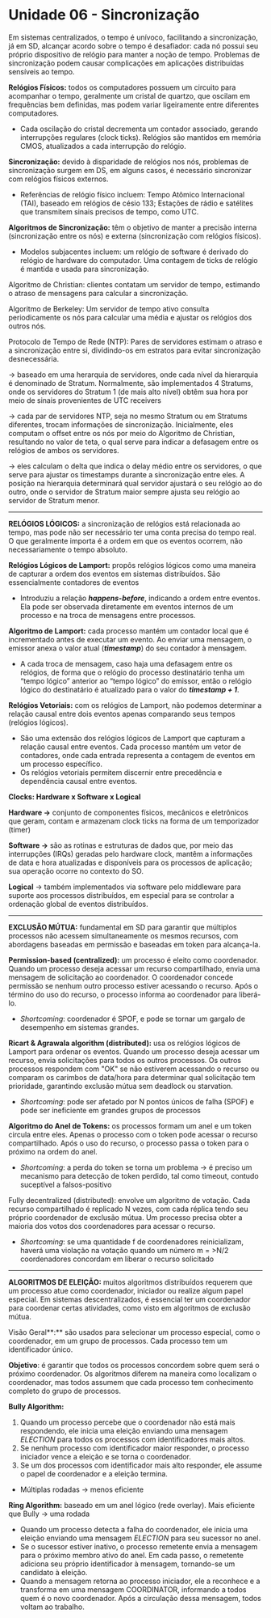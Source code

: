 # Unidade 06 - Sincronização

Em sistemas centralizados, o tempo é unívoco, facilitando a sincronização, já em SD, alcançar acordo sobre o tempo é desafiador: cada nó possui seu próprio dispositivo de relógio para manter a noção de tempo. Problemas de sincronização podem causar complicações em aplicações distribuídas sensíveis ao tempo.

**Relógios Físicos:** todos os computadores possuem um circuito para acompanhar o tempo, geralmente um cristal de quartzo, que oscilam em frequências bem definidas, mas podem variar ligeiramente entre diferentes computadores.

- Cada oscilação do cristal decrementa um contador associado, gerando interrupções regulares (clock ticks). Relógios são mantidos em memória CMOS, atualizados a cada interrupção do relógio.

**Sincronização:** devido à disparidade de relógios nos nós, problemas de sincronização surgem em DS, em alguns casos, é necessário sincronizar com relógios físicos externos.

- Referências de relógio físico incluem: Tempo Atômico Internacional (TAI), baseado em relógios de césio 133; Estações de rádio e satélites que transmitem sinais precisos de tempo, como UTC.

**Algoritmos de Sincronização:** têm o objetivo de manter a precisão interna (sincronização entre os nós) e externa (sincronização com relógios físicos).

- Modelos subjacentes incluem: um relógio de software é derivado do relógio de hardware do computador. Uma contagem de ticks de relógio é mantida e usada para sincronização.

Algoritmo de Christian: clientes contatam um servidor de tempo, estimando o atraso de mensagens para calcular a sincronização.

Algoritmo de Berkeley: Um servidor de tempo ativo consulta periodicamente os nós para calcular uma média e ajustar os relógios dos outros nós.

Protocolo de Tempo de Rede (NTP): Pares de servidores estimam o atraso e a sincronização entre si, dividindo-os em estratos para evitar sincronização desnecessária.

→ baseado em uma herarquia de servidores, onde cada nível da hierarquia é denominado de Stratum. Normalmente, são implementados 4 Stratums, onde os servidores do Stratum 1 (de mais alto nível) obtêm sua hora por meio de sinais provenientes de UTC receivers

→ cada par de servidores NTP, seja no mesmo Stratum ou em Stratums diferentes, trocam informações de sincronização. Inicialmente, eles computam o offset entre os nós por meio do Algoritmo de Christian, resultando no valor de teta, o qual serve para indicar a defasagem entre os relógios de ambos os servidores.

→ eles calculam o delta que indica o delay médio entre os servidores, o que serve para ajustar os timestamps durante a sincronização entre eles. A posição na hierarquia determinará qual servidor ajustará o seu relógio ao do outro, onde o servidor de Stratum maior sempre ajusta seu relógio ao servidor de Stratum menor.

---

**RELÓGIOS LÓGICOS:** a sincronização de relógios está relacionada ao tempo, mas pode não ser necessário ter uma conta precisa do tempo real. O que geralmente importa é a ordem em que os eventos ocorrem, não necessariamente o tempo absoluto.

**Relógios Lógicos de Lamport:** propôs relógios lógicos como uma maneira de capturar a ordem dos eventos em sistemas distribuídos. São essencialmente contadores de eventos

- Introduziu a relação **_happens-before_**, indicando a ordem entre eventos. Ela pode ser observada diretamente em eventos internos de um processo e na troca de mensagens entre processos.

**Algoritmo de Lamport:** cada processo mantém um contador local que é incrementado antes de executar um evento. Ao enviar uma mensagem, o emissor anexa o valor atual (**_timestamp_**) do seu contador à mensagem.

- A cada troca de mensagem, caso haja uma defasagem entre os relógios, de forma que o relógio do processo destinatário tenha um “tempo lógico” anterior ao “tempo lógico” do emissor, então o relógio lógico do destinatário é atualizado para o valor do **_timestamp + 1_**.

**Relógios Vetoriais:** com os relógios de Lamport, não podemos determinar a relação causal entre dois eventos apenas comparando seus tempos (relógios lógicos).

- São uma extensão dos relógios lógicos de Lamport que capturam a relação causal entre eventos. Cada processo mantém um vetor de contadores, onde cada entrada representa a contagem de eventos em um processo específico.
- Os relógios vetoriais permitem discernir entre precedência e dependência causal entre eventos.

**Clocks: Hardware x Software x Logical**

**Hardware →** conjunto de componentes físicos, mecânicos e eletrônicos que geram, contam e armazenam clock ticks na forma de um temporizador (timer)

**Software →** são as rotinas e estruturas de dados que, por meio das interrupções (IRQs) geradas pelo hardware clock, mantêm a informações de data e hora atualizadas e disponíveis para os processos de aplicação; sua operação ocorre no contexto do SO.

**Logical** → também implementados via software pelo middleware para suporte aos processos distribuídos, em especial para se controlar a ordenação global de eventos distribuídos.

---

**EXCLUSÃO MÚTUA:** fundamental em SD para garantir que múltiplos processos não acessem simultaneamente os mesmos recursos, com abordagens baseadas em permissão e baseadas em token para alcança-la.

**Permission-based (centralized):** um processo é eleito como coordenador. Quando um processo deseja acessar um recurso compartilhado, envia uma mensagem de solicitação ao coordenador. O coordenador concede permissão se nenhum outro processo estiver acessando o recurso. Após o término do uso do recurso, o processo informa ao coordenador para liberá-lo.

- _Shortcoming_: coordenador é SPOF, e pode se tornar um gargalo de desempenho em sistemas grandes.

**Ricart & Agrawala algorithm (distributed):** usa os relógios lógicos de Lamport para ordenar os eventos. Quando um processo deseja acessar um recurso, envia solicitações para todos os outros processos. Os outros processos respondem com "OK" se não estiverem acessando o recurso ou comparam os carimbos de data/hora para determinar qual solicitação tem prioridade, garantindo exclusão mútua sem deadlock ou starvation.

- _Shortcoming_: pode ser afetado por N pontos únicos de falha (SPOF) e pode ser ineficiente em grandes grupos de processos

**Algoritmo do Anel de Tokens:** os processos formam um anel e um token circula entre eles. Apenas o processo com o token pode acessar o recurso compartilhado. Após o uso do recurso, o processo passa o token para o próximo na ordem do anel.

- _Shortcoming_: a perda do token se torna um problema → é preciso um mecanismo para detecção de token perdido, tal como timeout, contudo suceptível a falsos-positivo

Fully decentralized (distributed): envolve um algoritmo de votação. Cada recurso compartilhado é replicado N vezes, com cada réplica tendo seu próprio coordenador de exclusão mútua. Um processo precisa obter a maioria dos votos dos coordenadores para acessar o recurso.

- _Shortcoming_: se uma quantidade f de coordenadores reinicializam, haverá uma violação na votação quando um número m = >N/2 coordenadores concordam em liberar o recurso solicitado

---

**ALGORITMOS DE ELEIÇÃO:** muitos algoritmos distribuídos requerem que um processo atue como coordenador, iniciador ou realize algum papel especial. Em sistemas descentralizados, é essencial ter um coordenador para coordenar certas atividades, como visto em algoritmos de exclusão mútua.

Visão Geral**:** são usados para selecionar um processo especial, como o coordenador, em um grupo de processos. Cada processo tem um identificador único.

**Objetivo**: é garantir que todos os processos concordem sobre quem será o próximo coordenador. Os algoritmos diferem na maneira como localizam o coordenador, mas todos assumem que cada processo tem conhecimento completo do grupo de processos.

**Bully Algorithm:**

1. Quando um processo percebe que o coordenador não está mais respondendo, ele inicia uma eleição enviando uma mensagem _ELECTION_ para todos os processos com identificadores mais altos.
2. Se nenhum processo com identificador maior responder, o processo iniciador vence a eleição e se torna o coordenador.
3. Se um dos processos com identificador mais alto responder, ele assume o papel de coordenador e a eleição termina.

- Múltiplas rodadas → menos eficiente

**Ring Algorithm:** baseado em um anel lógico (rede overlay). Mais eficiente que Bully → uma rodada

- Quando um processo detecta a falha do coordenador, ele inicia uma eleição enviando uma mensagem _ELECTION_ para seu sucessor no anel.
- Se o sucessor estiver inativo, o processo remetente envia a mensagem para o próximo membro ativo do anel. Em cada passo, o remetente adiciona seu próprio identificador à mensagem, tornando-se um candidato à eleição.
- Quando a mensagem retorna ao processo iniciador, ele a reconhece e a transforma em uma mensagem COORDINATOR, informando a todos quem é o novo coordenador. Após a circulação dessa mensagem, todos voltam ao trabalho.
